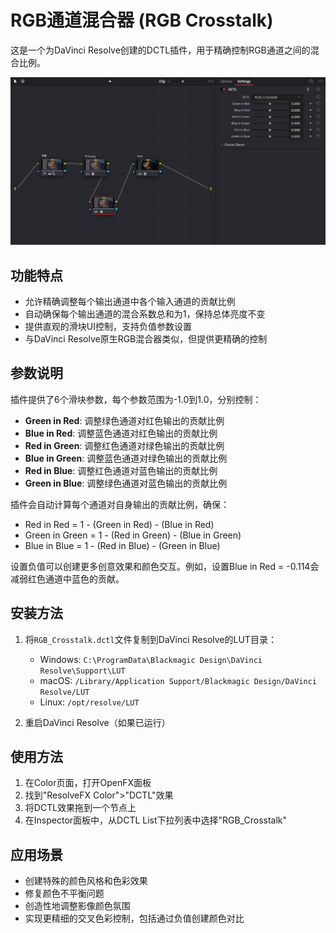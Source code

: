 # RGB通道混合器 (RGB Crosstalk)

这是一个为DaVinci Resolve创建的DCTL插件，用于精确控制RGB通道之间的混合比例。

![RGB通道混合器界面](images/RGB_Crosstalk.png "RGB通道混合器插件界面")

## 功能特点

- 允许精确调整每个输出通道中各个输入通道的贡献比例
- 自动确保每个输出通道的混合系数总和为1，保持总体亮度不变
- 提供直观的滑块UI控制，支持负值参数设置
- 与DaVinci Resolve原生RGB混合器类似，但提供更精确的控制

## 参数说明

插件提供了6个滑块参数，每个参数范围为-1.0到1.0，分别控制：

- **Green in Red**: 调整绿色通道对红色输出的贡献比例
- **Blue in Red**: 调整蓝色通道对红色输出的贡献比例
- **Red in Green**: 调整红色通道对绿色输出的贡献比例
- **Blue in Green**: 调整蓝色通道对绿色输出的贡献比例
- **Red in Blue**: 调整红色通道对蓝色输出的贡献比例
- **Green in Blue**: 调整绿色通道对蓝色输出的贡献比例

插件会自动计算每个通道对自身输出的贡献比例，确保：
- Red in Red = 1 - (Green in Red) - (Blue in Red)
- Green in Green = 1 - (Red in Green) - (Blue in Green)
- Blue in Blue = 1 - (Red in Blue) - (Green in Blue)

设置负值可以创建更多创意效果和颜色交互。例如，设置Blue in Red = -0.114会减弱红色通道中蓝色的贡献。

## 安装方法

1. 将`RGB_Crosstalk.dctl`文件复制到DaVinci Resolve的LUT目录：
   - Windows: `C:\ProgramData\Blackmagic Design\DaVinci Resolve\Support\LUT`
   - macOS: `/Library/Application Support/Blackmagic Design/DaVinci Resolve/LUT`
   - Linux: `/opt/resolve/LUT`

2. 重启DaVinci Resolve（如果已运行）

## 使用方法

1. 在Color页面，打开OpenFX面板
2. 找到"ResolveFX Color">"DCTL"效果
3. 将DCTL效果拖到一个节点上
4. 在Inspector面板中，从DCTL List下拉列表中选择"RGB_Crosstalk"

## 应用场景

- 创建特殊的颜色风格和色彩效果
- 修复颜色不平衡问题
- 创造性地调整影像颜色氛围
- 实现更精细的交叉色彩控制，包括通过负值创建颜色对比 
